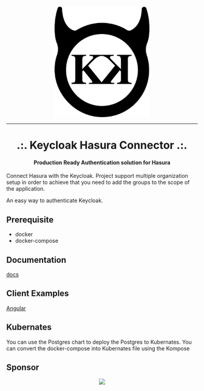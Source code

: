 <p align="center">
  <a href="https://github.com/httpsOmkar/keycloak-hasura-connector">
    <img src="logo.png" width="250px" alt="Keycloak Hasura Connector" />
  </a>
</p>

---

<h1 align="center">.:. Keycloak Hasura Connector .:. </h1>
<h4 align="center">Production Ready Authentication solution for Hasura</h4>


Connect Hasura with the Keycloak. Project support multiple organization setup in order to achieve that you need to add the groups to the scope of the application.

An easy way to authenticate Keycloak.

## Prerequisite
* docker
* docker-compose

## Documentation

[docs](/docs)

## Client Examples

[Angular](examples/hasura-connector-angular)

## Kubernates

You can use the Postgres chart to deploy the Postgres to Kubernates. You can convert the docker-compose into Kubernates file using the Kompose

## Sponsor

<p align="center">
  <a href="https://www.appsintegra.com/" target="_blank">
    <img width="260px" src="https://www.appsintegra.com/img/appsintegra-logo.png">
  </a>
</p>
